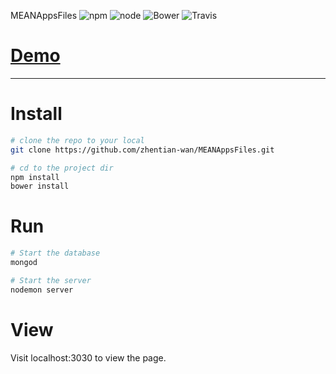 MEANAppsFiles
![npm](https://img.shields.io/npm/v/npm.svg)
![node](https://img.shields.io/node/v/gh-badges.svg)
![Bower](https://img.shields.io/bower/v/bootstrap.svg)
![Travis](https://img.shields.io/travis/USER/REPO.svg)


# [Demo](https://zhentian.herokuapp.com/#/)

***

# Install

```bash
# clone the repo to your local
git clone https://github.com/zhentian-wan/MEANAppsFiles.git

# cd to the project dir
npm install
bower install
```

# Run

```bash
# Start the database
mongod

# Start the server
nodemon server
```

# View

Visit localhost:3030 to view the page.
